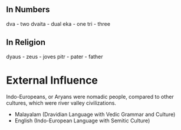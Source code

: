 ## In Numbers
dva - two
dvaita - dual
eka - one
tri - three
## In Religion
dyaus - zeus - joves
pitr - pater - father
# External Influence
Indo-Europeans, or Aryans were nomadic people, compared to other cultures, which were river valley civilizations.

- Malayalam (Dravidian Language with Vedic Grammar and Culture)
- English (Indo-European Language with Semitic Culture)